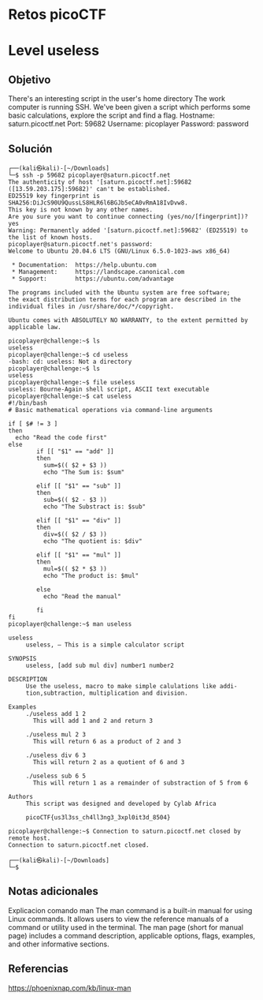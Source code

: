# Retos picoCTF

# Level useless

## Objetivo
There's an interesting script in the user's home directory
The work computer is running SSH. We've been given a script which performs some basic calculations, explore the script and find a flag.
Hostname: saturn.picoctf.net
Port:     59682
Username: picoplayer
Password: password
## Solución
```
┌──(kali㉿kali)-[~/Downloads]
└─$ ssh -p 59682 picoplayer@saturn.picoctf.net
The authenticity of host '[saturn.picoctf.net]:59682 ([13.59.203.175]:59682)' can't be established.
ED25519 key fingerprint is SHA256:DiJcS90U9QussLS8HLR6l6BGJb5eCA0vRmA18IvDvw8.
This key is not known by any other names.
Are you sure you want to continue connecting (yes/no/[fingerprint])? yes
Warning: Permanently added '[saturn.picoctf.net]:59682' (ED25519) to the list of known hosts.
picoplayer@saturn.picoctf.net's password: 
Welcome to Ubuntu 20.04.6 LTS (GNU/Linux 6.5.0-1023-aws x86_64)

 * Documentation:  https://help.ubuntu.com
 * Management:     https://landscape.canonical.com
 * Support:        https://ubuntu.com/advantage

The programs included with the Ubuntu system are free software;
the exact distribution terms for each program are described in the
individual files in /usr/share/doc/*/copyright.

Ubuntu comes with ABSOLUTELY NO WARRANTY, to the extent permitted by
applicable law.

picoplayer@challenge:~$ ls
useless
picoplayer@challenge:~$ cd useless
-bash: cd: useless: Not a directory
picoplayer@challenge:~$ ls
useless
picoplayer@challenge:~$ file useless
useless: Bourne-Again shell script, ASCII text executable
picoplayer@challenge:~$ cat useless
#!/bin/bash
# Basic mathematical operations via command-line arguments

if [ $# != 3 ]
then
  echo "Read the code first"
else
        if [[ "$1" == "add" ]]
        then 
          sum=$(( $2 + $3 ))
          echo "The Sum is: $sum"  

        elif [[ "$1" == "sub" ]]
        then 
          sub=$(( $2 - $3 ))
          echo "The Substract is: $sub" 

        elif [[ "$1" == "div" ]]
        then 
          div=$(( $2 / $3 ))
          echo "The quotient is: $div" 

        elif [[ "$1" == "mul" ]]
        then
          mul=$(( $2 * $3 ))
          echo "The product is: $mul" 

        else
          echo "Read the manual"
         
        fi
fi
picoplayer@challenge:~$ man useless

useless
     useless, — This is a simple calculator script

SYNOPSIS
     useless, [add sub mul div] number1 number2

DESCRIPTION
     Use the useless, macro to make simple calulations like addi‐
     tion,subtraction, multiplication and division.

Examples
     ./useless add 1 2
       This will add 1 and 2 and return 3

     ./useless mul 2 3
       This will return 6 as a product of 2 and 3

     ./useless div 6 3
       This will return 2 as a quotient of 6 and 3

     ./useless sub 6 5
       This will return 1 as a remainder of substraction of 5 from 6

Authors
     This script was designed and developed by Cylab Africa

     picoCTF{us3l3ss_ch4ll3ng3_3xpl0it3d_8504}

picoplayer@challenge:~$ Connection to saturn.picoctf.net closed by remote host.
Connection to saturn.picoctf.net closed.
                                                                        
┌──(kali㉿kali)-[~/Downloads]
└─$ 

```
## Notas adicionales
Explicacion comando man
The man command is a built-in manual for using Linux commands. It allows users to view the reference manuals of a command or utility used in the terminal. The man page (short for manual page) includes a command description, applicable options, flags, examples, and other informative sections.

## Referencias
https://phoenixnap.com/kb/linux-man

